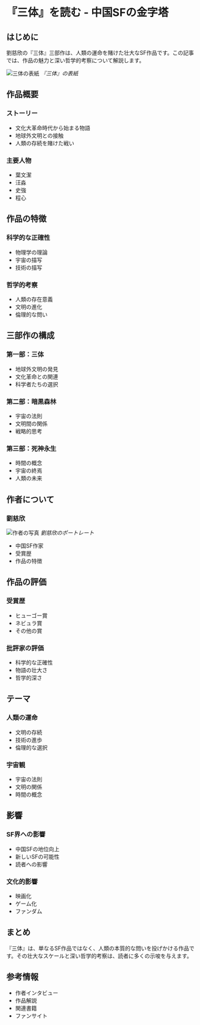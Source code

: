 # 『三体』を読む - 中国SFの金字塔

## はじめに

劉慈欣の『三体』三部作は、人類の運命を賭けた壮大なSF作品です。この記事では、作品の魅力と深い哲学的考察について解説します。

![三体の表紙](/storage/posts/7/three-body-1.jpg)
*『三体』の表紙*

## 作品概要

### ストーリー
- 文化大革命時代から始まる物語
- 地球外文明との接触
- 人類の存続を賭けた戦い

### 主要人物
- 葉文潔
- 汪淼
- 史強
- 程心

## 作品の特徴

### 科学的な正確性
- 物理学の理論
- 宇宙の描写
- 技術の描写

### 哲学的考察
- 人類の存在意義
- 文明の進化
- 倫理的な問い

## 三部作の構成

### 第一部：三体
- 地球外文明の発見
- 文化革命との関連
- 科学者たちの選択

### 第二部：暗黒森林
- 宇宙の法則
- 文明間の関係
- 戦略的思考

### 第三部：死神永生
- 時間の概念
- 宇宙の終焉
- 人類の未来

## 作者について

### 劉慈欣
![作者の写真](/storage/posts/7/three-body-2.jpg)
*劉慈欣のポートレート*

- 中国SF作家
- 受賞歴
- 作品の特徴

## 作品の評価

### 受賞歴
- ヒューゴー賞
- ネビュラ賞
- その他の賞

### 批評家の評価
- 科学的な正確性
- 物語の壮大さ
- 哲学的深さ

## テーマ

### 人類の運命
- 文明の存続
- 技術の進歩
- 倫理的な選択

### 宇宙観
- 宇宙の法則
- 文明の関係
- 時間の概念

## 影響

### SF界への影響
- 中国SFの地位向上
- 新しいSFの可能性
- 読者への影響

### 文化的影響
- 映画化
- ゲーム化
- ファンダム

## まとめ

『三体』は、単なるSF作品ではなく、人類の本質的な問いを投げかける作品です。その壮大なスケールと深い哲学的考察は、読者に多くの示唆を与えます。

## 参考情報

- 作者インタビュー
- 作品解説
- 関連書籍
- ファンサイト 